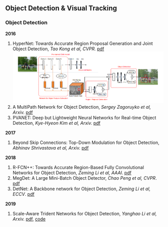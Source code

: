 ## Object Detection & Visual Tracking

### Object Detection
**2016**
1. HyperNet: Towards Accurate Region Proposal Generation and Joint Object Detection, *Tao Kong et al, CVPR.* [pdf](https://arxiv.org/pdf/1604.00600.pdf) ![img](https://github.com/Zakiyi/Paper-lists/blob/master/figures/2016_Hypernet.png)
1. A MultiPath Network for Object Detection, *Sergey Zagoruyko et al, Arxiv.* [pdf](https://arxiv.org/pdf/1604.02135.pdf)
1. PVANET: Deep but Lightweight Neural Networks for Real-time Object Detection, *Kye-Hyeon Kim et al, Arxiv.* [pdf](https://arxiv.org/pdf/1608.08021.pdf)

**2017**
1. Beyond Skip Connections: Top-Down Modulation for Object Detection, *Abhinav Shrivastava et al, Arxiv.* [pdf](https://arxiv.org/pdf/1612.06851.pdf)

**2018**
1. R-FCN++: Towards Accurate Region-Based Fully Convolutional Networks for Object Detection, *Zeming Li et al, AAAI*. [pdf](http://www.skicyyu.org/Paper/RFCN_plus_plus.pdf)
2. MegDet: A Large Mini-Batch Object Detector, *Chao Peng et al, CVPR*. [pdf](https://arxiv.org/pdf/1711.07240.pdf)
3. DetNet: A Backbone network for Object Detection, *Zeming Li et al, ECCV*. [pdf](https://arxiv.org/pdf/1804.06215.pdf)

**2019**
1. Scale-Aware Trident Networks for Object Detection, *Yanghao Li et al, Arxiv.* [pdf](https://arxiv.org/pdf/1901.01892.pdf), [code](https://github.com/TuSimple/simpledet/tree/master/models/tridentnet)
